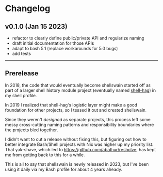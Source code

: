 # Changelog

## v0.1.0 (Jan 15 2023)
- refactor to clearly define public/private API and regularize naming
- draft initial documentation for those APIs
- adapt to bash 5.1 (replace workarounds for 5.0 bugs)
- add tests

---

## Prerelease
In 2018, the code that would eventually become shellswain started off as part of a larger shell history module project (eventually named [shell-hag](https://github.com/abathur/shell-hag)) in my shell profile. 

In 2019 I realized that shell-hag's logistic layer might make a good foundation for other projects, so I teased it out and created shellswain.

Since they weren't _designed_ as separate projects, this process left some messy cross-cutting naming patterns and responsibility boundaries where the projects bled together. 

I didn't want to cut a release without fixing this, but figuring out how to better integrate Bash/Shell projects with Nix was higher up my priority list. That yak-shave, which led to https://github.com/abathur/resholve, has kept me from getting back to this for a while.

This is all to say that shellswain is newly released in 2023, but I've been using it daily via my Bash profile for about 4 years already.
